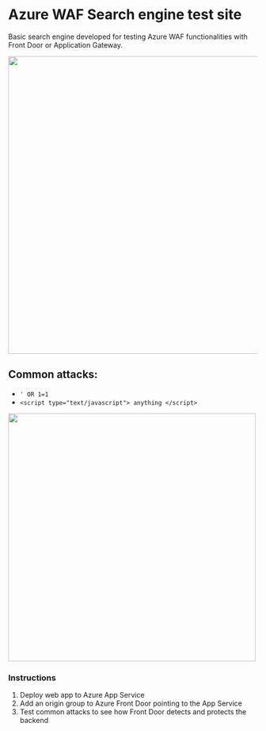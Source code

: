 # Azure WAF Search engine test site

Basic search engine developed for testing Azure WAF functionalities with Front Door or Application Gateway.

<img src="https://user-images.githubusercontent.com/8256455/232239487-a4b98fea-3c2b-4c3f-9853-cbeb5bb74be2.jpg" width="600" />

## Common attacks:

- ``` ' OR 1=1 ```
- ``` <script type="text/javascript"> anything </script> ```

<img src="https://raw.githubusercontent.com/KamalRathnayake/Dapr-Todo-App/main/image.png" width="500" />

### Instructions

1. Deploy web app to Azure App Service
1. Add an origin group to Azure Front Door pointing to the App Service
1. Test common attacks to see how Front Door detects and protects the backend
